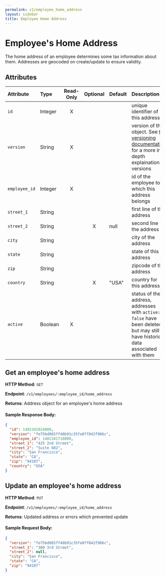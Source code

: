 ```yaml
---
permalink: v1/employee_home_address
layout: sidebar
title: Employee Home Address
---
```


# Employee's Home Address

The home address of an employee determines some tax information about them. Addresses are geocoded on create/update to ensure validity.

## Attributes

| Attribute                     | Type              | Read-Only | Optional | Default | Description
| :----------                   |:-------------     |:---------:|:--------:|:--------|:-------------
| `id`                          | Integer           |     X     |          |         | unique identifier of this address
| `version`                     | String            |     X     |          |         | version of this object. See <a href="/v1/considerations/versioning/">the versioning documentation</a> for a more in depth explaination of versions
| `employee_id`                 | Integer           |     X     |          |         | id of the employee to which this address belongs
| `street_1`                    | String            |           |          |         | first line of the address
| `street_2`                    | String            |           |    X     | null    | second line of the address
| `city`                        | String            |           |          |         | city of the address
| `state`                       | String            |           |          |         | state of this address
| `zip`                         | String            |           |          |         | zipcode of this address
| `country`                     | String            |           |    X     | "USA"   | country for this address
| `active`                      | Boolean           |     X     |          |         | status of the address, addresses with `active: false` have been deleted, but may still have historical data associated with them

## Get an employee's home address

**HTTP Method**: `GET`

**Endpoint**: `/v1/employees/:employee_id/home_address`

**Returns**: Address object for an employee's home address

#### Sample Response Body:

```json
{
  "id": 1402342024000,
  "version": "fe75bd065ff48b91c35fe8ff842f986c",
  "employee_id": 1402341716000,
  "street_1": "425 2nd Street",
  "street_2": "Suite 602",
  "city": "San Francisco",
  "state": "CA",
  "zip": "94107",
  "country": "USA"
}
```

## Update an employee's home address

**HTTP Method**: `PUT`

**Endpoint**: `/v1/employees/:employee_id/home_address`

**Returns**: Updated address or errors which prevented update

#### Sample Request Body:

```json
{
  "version": "fe75bd065ff48b91c35fe8ff842f986c",
  "street_1": "300 3rd Street",
  "street_2": null,
  "city": "San Francisco",
  "state": "CA",
  "zip": "94107"
}
```
